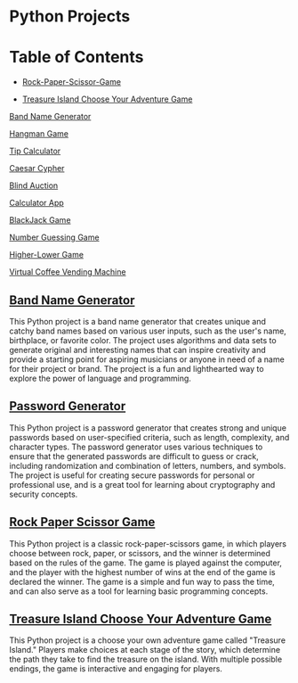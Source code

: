 # Python Projects
# Table of Contents


- [Rock-Paper-Scissor-Game](#Rock-Paper-Scissor-Game)

- [Treasure Island Choose Your Adventure Game](#Treasure-Island-Choose-Your-Adventure-Game)


[ Band Name Generator](https://github.com/John-Rivero/Python-Projects/tree/main/Band-Name-Generator)

[ Hangman Game](https://github.com/John-Rivero/Python-Projects/tree/main/Hangman-Game)

[ Tip Calculator](https://github.com/John-Rivero/Python-Projects/tree/main/Tip-Calculator)

[ Caesar Cypher](https://github.com/John-Rivero/Python-Projects/tree/main/Caesar-Cypher)

[ Blind Auction](https://github.com/John-Rivero/Python-Projects/tree/main/Blind-Auction)

[ Calculator App](https://github.com/John-Rivero/Python-Projects/tree/main/Calculator-App)

[ BlackJack Game](https://github.com/John-Rivero/Python-Projects/tree/main/Blackjack-Game)

[ Number Guessing Game](https://github.com/John-Rivero/Python-Projects/tree/main/Number-Guessing-Game)

[ Higher-Lower Game](https://github.com/John-Rivero/Python-Projects/tree/main/Higher-Lower-Game)

[ Virtual Coffee Vending Machine](https://github.com/John-Rivero/Python-Projects/tree/main/Higher-Lower-Game)


## [ Band Name Generator](https://github.com/John-Rivero/Python-Projects/tree/main/Band-Name-Generator)


This Python project is a band name generator that creates unique and catchy band names based on various user inputs, such as the user's name, birthplace, or favorite color. The project uses algorithms and data sets to generate original and interesting names that can inspire creativity and provide a starting point for aspiring musicians or anyone in need of a name for their project or brand. The project is a fun and lighthearted way to explore the power of language and programming.


## [Password Generator](https://github.com/John-Rivero/Python-Projects/tree/main/Password-Generator)

This Python project is a password generator that creates strong and unique passwords based on user-specified criteria, such as length, complexity, and character types. The password generator uses various techniques to ensure that the generated passwords are difficult to guess or crack, including randomization and combination of letters, numbers, and symbols. The project is useful for creating secure passwords for personal or professional use, and is a great tool for learning about cryptography and security concepts.


## [Rock Paper Scissor Game](https://github.com/John-Rivero/Python-Projects/tree/main/Rock-Paper-Scissor-Game)


This Python project is a classic rock-paper-scissors game, in which players choose between rock, paper, or scissors, and the winner is determined based on the rules of the game. The game is played against the computer, and the player with the highest number of wins at the end of the game is declared the winner. The game is a simple and fun way to pass the time, and can also serve as a tool for learning basic programming concepts.


## [Treasure Island Choose Your Adventure Game](https://github.com/John-Rivero/Python-Projects/tree/main/Treasure-Island-Choose-Your-Adventure)


This Python project is a choose your own adventure game called "Treasure Island." Players make choices at each stage of the story, which determine the path they take to find the treasure on the island. With multiple possible endings, the game is interactive and engaging for players.
